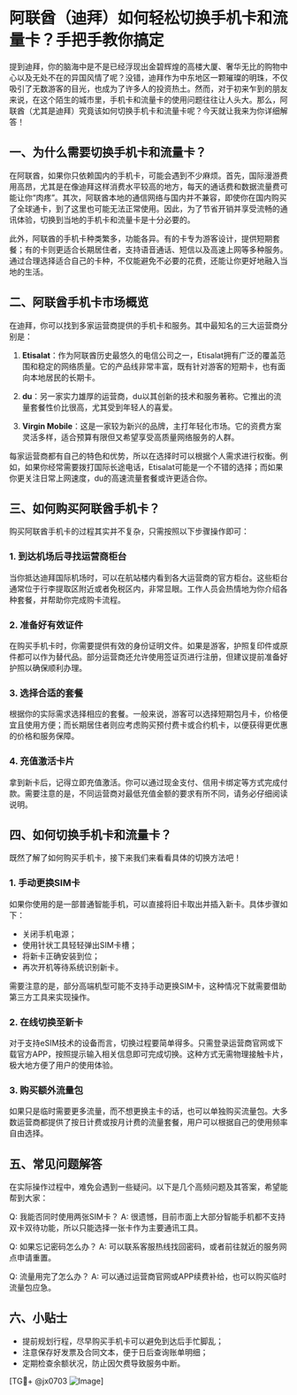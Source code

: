 # 阿联酋（迪拜）如何轻松切换手机卡和流量卡？手把手教你搞定

提到迪拜，你的脑海中是不是已经浮现出金碧辉煌的高楼大厦、奢华无比的购物中心以及无处不在的异国风情了呢？没错，迪拜作为中东地区一颗璀璨的明珠，不仅吸引了无数游客的目光，也成为了许多人的投资热土。然而，对于初来乍到的朋友来说，在这个陌生的城市里，手机卡和流量卡的使用问题往往让人头大。那么，阿联酋（尤其是迪拜）究竟该如何切换手机卡和流量卡呢？今天就让我来为你详细解答！

## 一、为什么需要切换手机卡和流量卡？

在阿联酋，如果你只依赖国内的手机卡，可能会遇到不少麻烦。首先，国际漫游费用高昂，尤其是在像迪拜这样消费水平较高的地方，每天的通话费和数据流量费可能让你“肉疼”。其次，阿联酋本地的通信网络与国内并不兼容，即使你在国内购买了全球通卡，到了这里也可能无法正常使用。因此，为了节省开销并享受流畅的通讯体验，切换到当地的手机卡和流量卡是十分必要的。

此外，阿联酋的手机卡种类繁多，功能各异。有的卡专为游客设计，提供短期套餐；有的卡则更适合长期居住者，支持语音通话、短信以及高速上网等多种服务。通过合理选择适合自己的卡种，不仅能避免不必要的花费，还能让你更好地融入当地的生活。

## 二、阿联酋手机卡市场概览

在迪拜，你可以找到多家运营商提供的手机卡和服务。其中最知名的三大运营商分别是：

1. **Etisalat**：作为阿联酋历史最悠久的电信公司之一，Etisalat拥有广泛的覆盖范围和稳定的网络质量。它的产品线非常丰富，既有针对游客的短期卡，也有面向本地居民的长期卡。
   
2. **du**：另一家实力雄厚的运营商，du以其创新的技术和服务著称。它推出的流量套餐性价比很高，尤其受到年轻人的喜爱。

3. **Virgin Mobile**：这是一家较为新兴的品牌，主打年轻化市场。它的资费方案灵活多样，适合预算有限但又希望享受高质量网络服务的人群。

每家运营商都有自己的特色和优势，所以在选择时可以根据个人需求进行权衡。例如，如果你经常需要拨打国际长途电话，Etisalat可能是一个不错的选择；而如果你更关注日常上网速度，du的高速流量套餐或许更适合你。

## 三、如何购买阿联酋手机卡？

购买阿联酋手机卡的过程其实并不复杂，只需按照以下步骤操作即可：

### 1. 到达机场后寻找运营商柜台
当你抵达迪拜国际机场时，可以在航站楼内看到各大运营商的官方柜台。这些柜台通常位于行李提取区附近或者免税区内，非常显眼。工作人员会热情地为你介绍各种套餐，并帮助你完成购卡流程。

### 2. 准备好有效证件
在购买手机卡时，你需要提供有效的身份证明文件。如果是游客，护照复印件或原件都可以作为替代品。部分运营商还允许使用签证页进行注册，但建议提前准备好护照以确保顺利办理。

### 3. 选择合适的套餐
根据你的实际需求选择相应的套餐。一般来说，游客可以选择短期包月卡，价格便宜且使用方便；而长期居住者则应考虑购买预付费卡或合约机卡，以便获得更优惠的价格和服务保障。

### 4. 充值激活卡片
拿到新卡后，记得立即充值激活。你可以通过现金支付、信用卡绑定等方式完成付款。需要注意的是，不同运营商对最低充值金额的要求有所不同，请务必仔细阅读说明。

## 四、如何切换手机卡和流量卡？

既然了解了如何购买手机卡，接下来我们来看看具体的切换方法吧！

### 1. 手动更换SIM卡
如果你使用的是一部普通智能手机，可以直接将旧卡取出并插入新卡。具体步骤如下：
   - 关闭手机电源；
   - 使用针状工具轻轻弹出SIM卡槽；
   - 将新卡正确安装到位；
   - 再次开机等待系统识别新卡。

需要注意的是，部分高端机型可能不支持手动更换SIM卡，这种情况下就需要借助第三方工具来实现操作。

### 2. 在线切换至新卡
对于支持eSIM技术的设备而言，切换过程要简单得多。只需登录运营商官网或下载官方APP，按照提示输入相关信息即可完成切换。这种方式无需物理接触卡片，极大地方便了用户的使用体验。

### 3. 购买额外流量包
如果只是临时需要更多流量，而不想更换主卡的话，也可以单独购买流量包。大多数运营商都提供了按日计费或按月计费的流量套餐，用户可以根据自己的使用频率自由选择。

## 五、常见问题解答

在实际操作过程中，难免会遇到一些疑问。以下是几个高频问题及其答案，希望能帮到大家：

Q: 我能否同时使用两张SIM卡？
A: 很遗憾，目前市面上大部分智能手机都不支持双卡双待功能，所以只能选择一张卡作为主要通讯工具。

Q: 如果忘记密码怎么办？
A: 可以联系客服热线找回密码，或者前往就近的服务网点申请重置。

Q: 流量用完了怎么办？
A: 可以通过运营商官网或APP续费补给，也可以购买临时流量包应急。

## 六、小贴士

- 提前规划行程，尽早购买手机卡可以避免到达后手忙脚乱；
- 注意保存好发票及合同文本，便于日后查询账单明细；
- 定期检查余额状况，防止因欠费导致服务中断。

[TG💪+ @jx0703 ![Image](https://github.com/user-attachments/assets/dbca1d08-cadb-493c-b0ec-ad6f7a83f270)]
